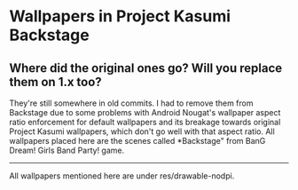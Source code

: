# Wallpapers in Project Kasumi Backstage

## Where did the original ones go? Will you replace them on 1.x too?

They're still somewhere in old commits. I had to remove them from
Backstage due to some problems with Android Nougat's wallpaper
aspect ratio enforcement for default wallpapers and its breakage
towards original Project Kasumi wallpapers, which don't go well
with that aspect ratio. All wallpapers placed here are the
scenes called *Backstage" from BanG Dream! Girls Band Party! game.

-----

All wallpapers mentioned here are under res/drawable-nodpi.
